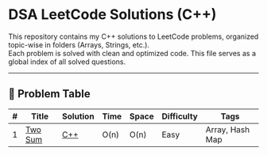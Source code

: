 # DSA LeetCode Solutions (C++)

This repository contains my C++ solutions to LeetCode problems, organized topic-wise in folders (Arrays, Strings, etc.).  
Each problem is solved with clean and optimized code. This file serves as a global index of all solved questions.

---

## 📄 Problem Table

| #   | Title                                                                 | Solution                   | Time       | Space      | Difficulty | Tags                |
|-----|------------------------------------------------------------------------|-----------------------------|------------|------------|------------|---------------------|
| 1   | [Two Sum](https://leetcode.com/problems/two-sum/)                     | [C++](./Arrays/001_Two_Sum.cpp) | O(n)       | O(n)       | Easy       | Array, Hash Map     |
